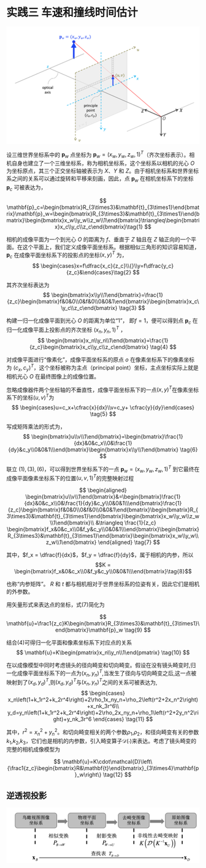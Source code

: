 # 实践三 车速和撞线时间估计

<!-- ## 标准参照物
依照国标 [《城镇化地区公路工程技术标准》（JTG 2112—2021）](https://xxgk.mot.gov.cn/2020/jigou/glj/202112/P020220106356485472287.pdf)，该路段车道宽度为3.25m

![](车道宽度标准.png)


https://arxiv.org/abs/2101.06159


厂商: Huawei
模型: Honor X10
手机重量: 191g
手机尺寸: 163.7 x 76.5 x 8.8mm
操作系统版本: Android 10.0 (Q)
主屏尺寸: 6.63英寸
主屏分辨率: 2400x1080
RAM 容量: 6GB
ROM 容量: 64GB
摄像头: 40Mp Sony IMX600
40 MP, f/1.8, 26 mm ( 广角 ), 1/1.7" 传感器尺寸
Resolution  7296 x 5472, 39.92 Mega-pixels
Matrix size  7.3 mm x 5.47 mm, Diagonal: 0.46 inch
Pixel size  1 μm -->


![](img/针孔相机模型.png)

设三维世界坐标系中的 $\mathbf{p}_w$ 点坐标为 $\mathbf{p}_w = (x_w,y_w,z_w,1)^T$（齐次坐标表示）。相机自身也建立了一个三维坐标系，称为相机坐标系，这个坐标系以相机的光心 $O$ 为坐标原点，其三个正交坐标轴被表示为 $X$、$Y$ 和 $Z$。由于相机坐标系和世界坐标系之间的关系可以通过旋转和平移来刻画，因此，点 $\mathbf{p}_w$ 在相机坐标系下的坐标 $\mathbf{p}_c$ 可被表达为，


$$
\mathbf{p}_c=\begin{bmatrix}R_{3\times3}&\mathbf{t}_{3\times1}\end{bmatrix}\mathbf{p}_w=\begin{bmatrix}R_{3\times3}&\mathbf{t}_{3\times1}\end{bmatrix}\begin{bmatrix}x_w\\y_w\\z_w\\1\end{bmatrix}\triangleq\begin{bmatrix}x_c\\y_c\\z_c\end{bmatrix}\tag{1}
$$

相机的成像平面为一个到光心 $O$ 的距离为 $f$、垂直于 $Z$ 轴且在 $Z$ 轴正向的一个平面。在这个平面上，我们定义成像平面坐标系。根据相似三角形的知识容易知道，$\mathbf{p}_c$ 在成像平面坐标系下的投影点的坐标$(x, y)^T$ 为，
$$
\begin{cases}x=f\dfrac{x_c}{z_c}\\{}\\y=f\dfrac{y_c}{z_c}&\end{cases}\tag{2}
$$

其齐次坐标表达为
$$
\begin{bmatrix}x\\y\\1\end{bmatrix}=\frac{1}{z_c}\begin{bmatrix}f&0&0\\0&f&0\\0&0&1\end{bmatrix}\begin{bmatrix}x_c\\y_c\\z_c\end{bmatrix} \tag{3}
$$

构建一归一化成像平面到光心 $O$ 的距离为单位“1”，
即$f=1$，便可以得到点 $\mathbf{p}_c$ 在归一化成像平面上投影点的齐次坐标 $(x_n , y_n , 1)^T$ ，
$$
\begin{bmatrix}x_n\\y_n\\1\end{bmatrix}=\frac{1}{z_c}\begin{bmatrix}x_c\\y_c\\z_c\end{bmatrix} \tag{4}
$$

对成像平面进行“像素化”，成像平面坐标系的原点 $o$ 在像素坐标系下的像素坐标为 $(c_x, c_y)^T$，这个坐标被称为主点（principal point）坐标，主点坐标实际上就是相机光心 $O$ 在最终图像上的成像位置。

忽略成像器件两个坐标轴的不垂直性，成像平面坐标系下的一点$(x, y)^T$在像素坐标系下的坐标$(u,v)^T$为
$$
\begin{cases}u=c_x+\cfrac{x}{dx}\\v=c_y+ \cfrac{y}{dy}\end{cases} \tag{5}
$$

写成矩阵乘法的形式为，
$$
\begin{bmatrix}u\\v\\1\end{bmatrix}=\begin{bmatrix}\frac{1}{dx}&0&c_x\\0&\frac{1}{dy}&c_y\\0&0&1\\\end{bmatrix}\begin{bmatrix}x\\y\\1\end{bmatrix} \tag{6}
$$

联立 $(1),(3),(6)$，可以得到世界坐标系下的一点 $\mathbf{p}_w = (x_w,y_w,z_w,1)^T$ 到它最终在成像平面像素坐标系下的位置$(u,v,1)^T$的完整映射过程


$$
\begin{aligned}
\begin{bmatrix}u\\v\\1\end{bmatrix}&=\begin{bmatrix}\frac{1}{dx}&0&c_x\\0&\frac{1}{dy}&c_y\\0&0&1\\\end{bmatrix}\frac{1}{z_c}\begin{bmatrix}f&0&0\\0&f&0\\0&0&1\end{bmatrix}\begin{bmatrix}R_{3\times3}&\mathbf{t}_{3\times1}\end{bmatrix}\begin{bmatrix}x_w\\y_w\\z_w\\1\end{bmatrix}\\
&\triangleq \frac{1}{z_c} \begin{bmatrix}f_x&0&c_x\\0&f_y&c_y\\0&0&1\\\end{bmatrix}\begin{bmatrix}R_{3\times3}&\mathbf{t}_{3\times1}\end{bmatrix}\begin{bmatrix}x_w\\y_w\\z_w\\1\end{bmatrix} 
\end{aligned} \tag{7}
$$

其中，$f_x = \dfrac{f}{dx}$，$f_y = \dfrac{f}{dy}$，属于相机的内参，所以 
$$K = \begin{bmatrix}f_x&0&c_x\\0&f_y&c_y\\0&0&1\\\end{bmatrix}\tag{8}$$ 

也称“内参矩阵”。 $R$ 和 $t$ 都与相机相对于世界坐标系的位姿有关，因此它们是相机的外参数。

用矢量形式来表达点的坐标，式$(7)$简化为

$$
\mathbf{u}=\frac1{z_c}K\begin{bmatrix}R_{3\times3}&\mathbf{t}_{3\times1}\end{bmatrix}\mathbf{p}_w \tag{9}
$$

结合$(4)$可得归一化平面和像素坐标系下对应点的关系
$$
\mathbf{u}=K\begin{pmatrix}x_n\\y_n\\1\end{pmatrix} \tag{10}
$$

在以成像模型中同时考虑镜头的径向畸变和切向畸变。假设在没有镜头畸变时,归一化成像平面坐标系下的一点为$(x_n,y_n)^T$,当发生了径向与切向畸变之后,这一点被映射到了$(x_d,y_d)^T$,则$(x_d,y_d)^T$与$(x_n,y_n)^T$之间的关系可被表达为,
$$
\begin{cases}
x_n\left(1+k_1r^2+k_2r^4\right)+2\rho_1x_ny_n+\rho_2\left(r^2+2x_n^2\right)+x_nk_3r^6\\
y_d=y_n\left(1+k_1r^2+k_2r^4\right)+2\rho_2x_ny_n+\rho_1\left(r^2+2y_n^2\right)+y_nk_3r^6
\end{cases} \tag{11}
$$

其中，$r^2 = x_n^2 + y_n^2$。和切向畸变相关的两个参数$\rho_1$,$\rho_2$，和径向畸变有关的参数$k_1$,$k_2$,$k_3$，它们也是相机的内参数，引入畸变算子$\mathcal{D}(\cdot)$来表达。考虑了镜头畸变的完整的相机成像模型为

$$
\mathbf{u}=K\cdot\mathcal{D}\left\{\frac1{z_c}\begin{bmatrix}R&\mathbf{t}\end{bmatrix}_{3\times4}\mathbf{p}_w\right\} \tag{12}
$$

## 逆透视投影
![](img/鸟瞰视图坐标系下的一点xB与原始图像坐标系下对应点xD之间的映射关系.png)